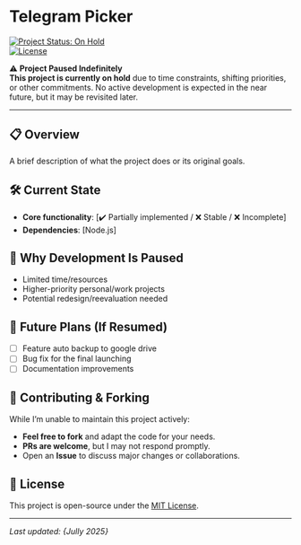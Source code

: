 # Telegram Picker

[![Project Status: On Hold](https://img.shields.io/badge/status-on_hold-yellow.svg)](https://github.com/cloudvyy/TelegramPicker)  
[![License](https://img.shields.io/badge/license-MIT-blue.svg)](https://github.com/cloudvyy/TelegramPicker?tab=MIT-1-ov-file)  

⚠️ **Project Paused Indefinitely**  
**This project is currently on hold** due to time constraints, shifting priorities, or other commitments. No active development is expected in the near future, but it may be revisited later.  

---

## 📋 Overview  
A brief description of what the project does or its original goals.  

## 🛠 Current State  
- **Core functionality**: [✔️ Partially implemented /  ❌ Stable / ❌ Incomplete]   
- **Dependencies**: [Node.js]  

## 🚧 Why Development Is Paused  
- Limited time/resources  
- Higher-priority personal/work projects  
- Potential redesign/reevaluation needed  

## 🔮 Future Plans (If Resumed)  
- [ ] Feature auto backup to google drive  
- [ ] Bug fix for the final launching
- [ ] Documentation improvements  

## 🤝 Contributing & Forking  
While I’m unable to maintain this project actively:  
- **Feel free to fork** and adapt the code for your needs.  
- **PRs are welcome**, but I may not respond promptly.  
- Open an **Issue** to discuss major changes or collaborations.  

## 📜 License  
This project is open-source under the [MIT License](LICENSE).  

---

*Last updated: {Jully 2025}*  
